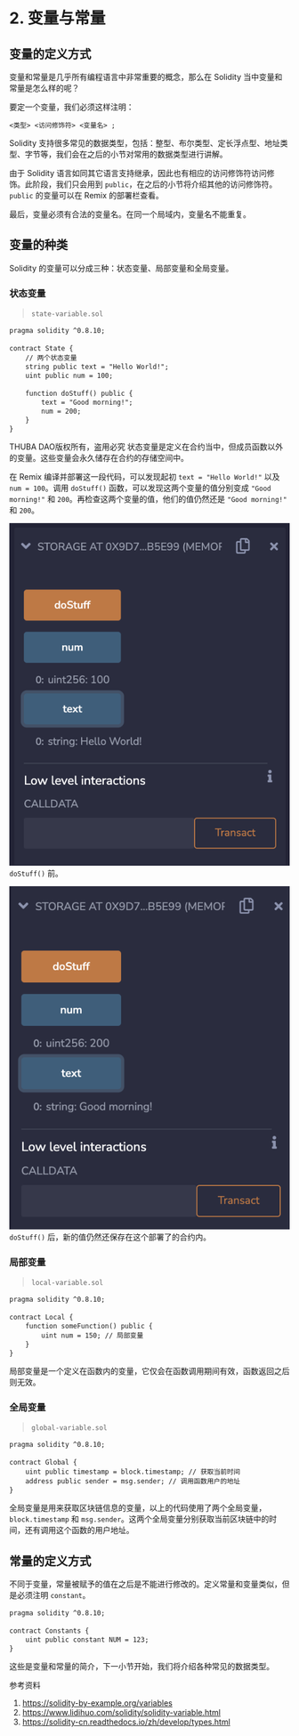 # 2. 变量与常量

## 变量的定义方式
变量和常量是几乎所有编程语言中非常重要的概念，那么在 Solidity 当中变量和常量是怎么样的呢？

要定一个变量，我们必须这样注明：
```
<类型> <访问修饰符> <变量名> ; 
```
Solidity 支持很多常见的数据类型，包括：整型、布尔类型、定长浮点型、地址类型、字节等，我们会在之后的小节对常用的数据类型进行讲解。

由于 Solidity 语言如同其它语言支持继承，因此也有相应的访问修饰符访问修饰。此阶段，我们只会用到 `public`，在之后的小节将介绍其他的访问修饰符。`public` 的变量可以在 Remix 的部署栏查看。

最后，变量必须有合法的变量名。在同一个局域内，变量名不能重复。

## 变量的种类
Solidity 的变量可以分成三种：状态变量、局部变量和全局变量。

### 状态变量
> `state-variable.sol`
```solidity
pragma solidity ^0.8.10;

contract State {
    // 两个状态变量
    string public text = "Hello World!";
    uint public num = 100;

    function doStuff() public {
        text = "Good morning!";
        num = 200;
    }
}
```
THUBA DAO版权所有，盗用必究
状态变量是定义在合约当中，但成员函数以外的变量。这些变量会永久储存在合约的存储空间中。

在 Remix 编译并部署这一段代码，可以发现起初 `text = "Hello World!"` 以及 `num = 100`。调用 `doStuff()` 函数，可以发现这两个变量的值分别变成 `"Good morning!"` 和 `200`。再检查这两个变量的值，他们的值仍然还是 `"Good morning!"` 和 `200`。

![](./media/1.png)
`doStuff()` 前。

![](./media/2.png)
`doStuff()` 后，新的值仍然还保存在这个部署了的合约内。


### 局部变量
> `local-variable.sol`
```solidity
pragma solidity ^0.8.10;

contract Local {
    function someFunction() public {
        uint num = 150; // 局部变量
    }
}
```
局部变量是一个定义在函数内的变量，它仅会在函数调用期间有效，函数返回之后则无效。

### 全局变量
> `global-variable.sol`
```solidity
pragma solidity ^0.8.10;

contract Global {
    uint public timestamp = block.timestamp; // 获取当前时间
    address public sender = msg.sender; // 调用函数用户的地址
}
```
全局变量是用来获取区块链信息的变量，以上的代码使用了两个全局变量，`block.timestamp` 和 `msg.sender`。这两个全局变量分别获取当前区块链中的时间，还有调用这个函数的用户地址。

## 常量的定义方式
不同于变量，常量被赋予的值在之后是不能进行修改的。定义常量和变量类似，但是必须注明 `constant`。

```solidity
pragma solidity ^0.8.10;

contract Constants {
    uint public constant NUM = 123;
}
```

这些是变量和常量的简介，下一小节开始，我们将介绍各种常见的数据类型。

参考资料
1. https://solidity-by-example.org/variables
2. https://www.lidihuo.com/solidity/solidity-variable.html
3. https://solidity-cn.readthedocs.io/zh/develop/types.html
